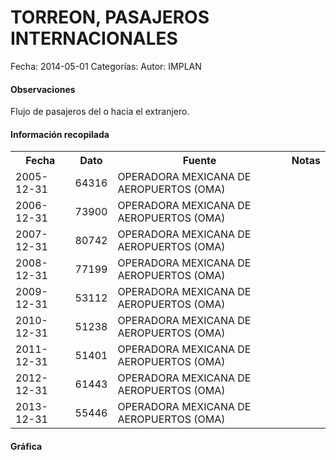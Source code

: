 TORREON, PASAJEROS INTERNACIONALES
=====

Fecha: 2014-05-01
Categorías: 
Autor: IMPLAN

#### Observaciones

Flujo de pasajeros del o hacia el extranjero.

#### Información recopilada

<table class="table table-hover table-bordered">
  <tr><th>Fecha</th><th>Dato</th><th>Fuente</th><th>Notas</th></tr>
  <tr><td>2005-12-31</td><td>64316</td><td>OPERADORA MEXICANA DE AEROPUERTOS (OMA)</td><td></td></tr>
  <tr><td>2006-12-31</td><td>73900</td><td>OPERADORA MEXICANA DE AEROPUERTOS (OMA)</td><td></td></tr>
  <tr><td>2007-12-31</td><td>80742</td><td>OPERADORA MEXICANA DE AEROPUERTOS (OMA)</td><td></td></tr>
  <tr><td>2008-12-31</td><td>77199</td><td>OPERADORA MEXICANA DE AEROPUERTOS (OMA)</td><td></td></tr>
  <tr><td>2009-12-31</td><td>53112</td><td>OPERADORA MEXICANA DE AEROPUERTOS (OMA)</td><td></td></tr>
  <tr><td>2010-12-31</td><td>51238</td><td>OPERADORA MEXICANA DE AEROPUERTOS (OMA)</td><td></td></tr>
  <tr><td>2011-12-31</td><td>51401</td><td>OPERADORA MEXICANA DE AEROPUERTOS (OMA)</td><td></td></tr>
  <tr><td>2012-12-31</td><td>61443</td><td>OPERADORA MEXICANA DE AEROPUERTOS (OMA)</td><td></td></tr>
  <tr><td>2013-12-31</td><td>55446</td><td>OPERADORA MEXICANA DE AEROPUERTOS (OMA)</td><td></td></tr>
</table>

#### Gráfica

<div id="Morristdyybcpc" class="grafica"></div>
  <!-- JAVASCRIPT DE LA GRAFICA EN Morristdyybcpc -->
  <script>
  new Morris.Bar({
    element: 'Morristdyybcpc',
    data: [
      { fecha: '2005-12-31', dato: 64316 },
      { fecha: '2006-12-31', dato: 73900 },
      { fecha: '2007-12-31', dato: 80742 },
      { fecha: '2008-12-31', dato: 77199 },
      { fecha: '2009-12-31', dato: 53112 },
      { fecha: '2010-12-31', dato: 51238 },
      { fecha: '2011-12-31', dato: 51401 },
      { fecha: '2012-12-31', dato: 61443 },
      { fecha: '2013-12-31', dato: 55446 }
    ],
    xkey: 'fecha',
    ykeys: ['dato'],
    labels: ['Dato']
  });
  </script>
